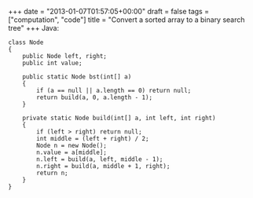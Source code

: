 +++
date = "2013-01-07T01:57:05+00:00"
draft = false
tags = ["computation", "code"]
title = "Convert a sorted array to a binary search tree"
+++
Java:

    class Node
    {
        public Node left, right;
        public int value;
    
        public static Node bst(int[] a)
        {
            if (a == null || a.length == 0) return null;
            return build(a, 0, a.length - 1);
        }
    
        private static Node build(int[] a, int left, int right)
        {
            if (left > right) return null;
            int middle = (left + right) / 2;
            Node n = new Node();
            n.value = a[middle];
            n.left = build(a, left, middle - 1);
            n.right = build(a, middle + 1, right);
            return n;
        }
    }